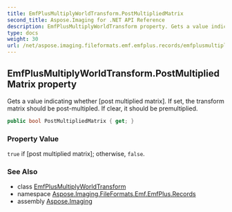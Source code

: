 ```yaml
---
title: EmfPlusMultiplyWorldTransform.PostMultipliedMatrix
second_title: Aspose.Imaging for .NET API Reference
description: EmfPlusMultiplyWorldTransform property. Gets a value indicating whether post multiplied matrix. If set the transform matrix should be postmultipled. If clear it should be premultiplied
type: docs
weight: 30
url: /net/aspose.imaging.fileformats.emf.emfplus.records/emfplusmultiplyworldtransform/postmultipliedmatrix/
---
```

## EmfPlusMultiplyWorldTransform.PostMultipliedMatrix property

Gets a value indicating whether [post multiplied matrix]. If set, the transform matrix should be post-multipled. If clear, it should be premultiplied.

```csharp
public bool PostMultipliedMatrix { get; }
```

### Property Value

`true` if [post multiplied matrix]; otherwise, `false`.

### See Also

* class [EmfPlusMultiplyWorldTransform](../)
* namespace [Aspose.Imaging.FileFormats.Emf.EmfPlus.Records](../../emfplusmultiplyworldtransform/)
* assembly [Aspose.Imaging](../../../)


